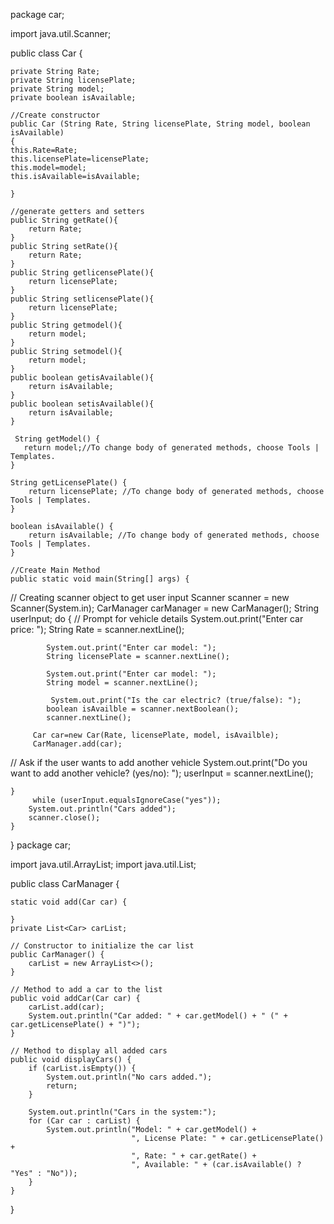 package car;

import java.util.Scanner;

public class Car {

    
    private String Rate;
    private String licensePlate;
    private String model;
    private boolean isAvailable;
    
    //Create constructor 
    public Car (String Rate, String licensePlate, String model, boolean isAvailable)
    {
    this.Rate=Rate;
    this.licensePlate=licensePlate;
    this.model=model;
    this.isAvailable=isAvailable;
    
    }
    
    //generate getters and setters
    public String getRate(){
        return Rate;
    }
    public String setRate(){
        return Rate;
    }
    public String getlicensePlate(){
        return licensePlate;
    }
    public String setlicensePlate(){
        return licensePlate;
    }
    public String getmodel(){
        return model;
    }
    public String setmodel(){
        return model;
    }
    public boolean getisAvailable(){
        return isAvailable;
    }
    public boolean setisAvailable(){
        return isAvailable;
    }
    
     String getModel() {
       return model;//To change body of generated methods, choose Tools | Templates.
    }

    String getLicensePlate() {
        return licensePlate; //To change body of generated methods, choose Tools | Templates.
    }

    boolean isAvailable() {
        return isAvailable; //To change body of generated methods, choose Tools | Templates.
    }
    
    //Create Main Method
    public static void main(String[] args) {
  // Creating scanner object to get user input
        Scanner scanner = new Scanner(System.in);
        CarManager carManager = new CarManager();
         String userInput;
         do {
            // Prompt for vehicle details
            System.out.print("Enter car price: ");
            String Rate = scanner.nextLine();

            System.out.print("Enter car model: ");
            String licensePlate = scanner.nextLine();
            
            System.out.print("Enter car model: ");
            String model = scanner.nextLine();
            
             System.out.print("Is the car electric? (true/false): ");
            boolean isAvailble = scanner.nextBoolean();
            scanner.nextLine();
         
         Car car=new Car(Rate, licensePlate, model, isAvailble);
         CarManager.add(car);
        
            

  // Ask if the user wants to add another vehicle
            System.out.print("Do you want to add another vehicle? (yes/no): ");
            userInput = scanner.nextLine();
        
    }
         while (userInput.equalsIgnoreCase("yes"));
        System.out.println("Cars added");
        scanner.close(); 
    }

   
   

}
package car;

import java.util.ArrayList;
import java.util.List;

public class CarManager {

    static void add(Car car) {
        
    }
    private List<Car> carList;

    // Constructor to initialize the car list
    public CarManager() {
        carList = new ArrayList<>();
    }

    // Method to add a car to the list
    public void addCar(Car car) {
        carList.add(car);
        System.out.println("Car added: " + car.getModel() + " (" + car.getLicensePlate() + ")");
    }

    // Method to display all added cars
    public void displayCars() {
        if (carList.isEmpty()) {
            System.out.println("No cars added.");
            return;
        }

        System.out.println("Cars in the system:");
        for (Car car : carList) {
            System.out.println("Model: " + car.getModel() +
                               ", License Plate: " + car.getLicensePlate() +
                               ", Rate: " + car.getRate() +
                               ", Available: " + (car.isAvailable() ? "Yes" : "No"));
        }
    }
}
